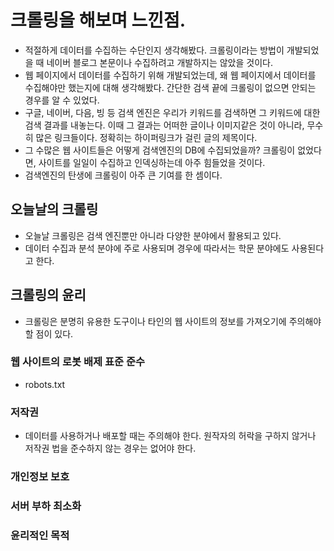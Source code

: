 # 크롤링을 해보며 느낀점.

- 적절하게 데이터를 수집하는 수단인지 생각해봤다. 크롤링이라는 방법이 개발되었을 때 네이버 블로그 본문이나 수집하려고 개발하지는 않았을 것이다. 
- 웹 페이지에서 데이터를 수집하기 위해 개발되었는데, 왜 웹 페이지에서 데이터를 수집해야만 했는지에 대해 생각해봤다. 간단한 검색 끝에 크롤링이 없으면 안되는 경우를 알 수 있었다.
- 구글, 네이버, 다음, 빙 등 검색 엔진은 우리가 키워드를 검색하면 그 키워드에 대한 검색 결과를 내놓는다. 이때 그 결과는 어떠한 글이나 이미지같은 것이 아니라, 무수히 많은 링크들이다. 정확히는 하이퍼링크가 걸린 글의 제목이다.
- 그 수많은 웹 사이트들은 어떻게 검색엔진의 DB에 수집되었을까? 크롤링이 없었다면, 사이트를 일일이 수집하고 인덱싱하는데 아주 힘들었을 것이다.
- 검색엔진의 탄생에 크롤링이 아주 큰 기여를 한 셈이다.

## 오늘날의 크롤링
- 오늘날 크롤링은 검색 엔진뿐만 아니라 다양한 분야에서 활용되고 있다. 
- 데이터 수집과 분석 분야에 주로 사용되며 경우에 따라서는 학문 분야에도 사용된다고 한다.

## 크롤링의 윤리
- 크롤링은 분명히 유용한 도구이나 타인의 웹 사이트의 정보를 가져오기에 주의해야 할 점이 있다.

### 웹 사이트의 로봇 배제 표준 준수
- robots.txt

### 저작권
- 데이터를 사용하거나 배포할 때는 주의해야 한다. 원작자의 허락을 구하지 않거나 저작권 법을 준수하지 않는 경우는 없어야 한다.

### 개인정보 보호

### 서버 부하 최소화

### 윤리적인 목적